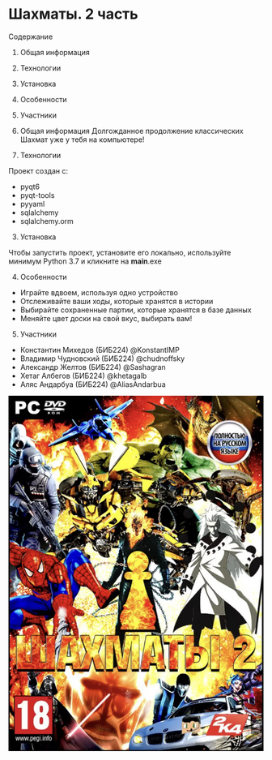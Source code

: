 # Шахматы. 2 часть

Содержание 

1. Общая информация
2. Технологии
3. Установка
4. Особенности
5. Участники

1. Общая информация
Долгожданное продолжение классических Шахмат уже у тебя на компьютере!

2. Технологии

Проект создан с:

- pyqt6
- pyqt-tools
- pyyaml
- sqlalchemy
- sqlalchemy.orm

3. Установка

Чтобы запустить проект, установите его локально, используйте минимум Python 3.7 и кликните на __main__.exe

4. Особенности

- Играйте вдвоем, используя одно устройство
- Отслеживайте ваши ходы, которые хранятся в истории
- Выбирайте сохраненные партии, которые хранятся в базе данных
- Меняйте цвет доски на свой вкус, выбирать вам!

5. Участники

- Константин Михедов (БИБ224) @KonstantIMP
- Владимир Чудновский (БИБ224) @chudnoffsky
- Александр Желтов (БИБ224) @Sashagran
- Хетаг Албегов (БИБ224) @khetagalb
- Аляс Андарбуа (БИБ224) @AliasAndarbua

![logo](https://github.com/KonstantIMP/chess2/blob/main/.github/logo.jpg?raw=true)
